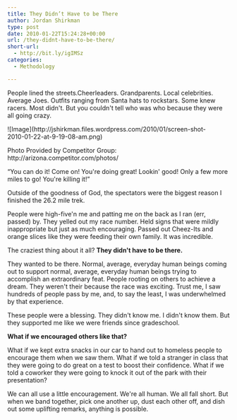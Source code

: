 ```yaml
---
title: They Didn’t Have to be There
author: Jordan Shirkman
type: post
date: 2010-01-22T15:24:28+00:00
url: /they-didnt-have-to-be-there/
short-url:
  - http://bit.ly/igIMSz
categories:
  - Methodology

---
```

People lined the streets.Cheerleaders. Grandparents. Local celebrities. Average Joes. Outfits ranging from Santa hats to rockstars. Some knew racers. Most didn't. But you couldn't tell who was who because they were all going crazy.

<div id="attachment_379" style="width: 465px" class="wp-caption aligncenter">
  ![Image](http://jshirkman.files.wordpress.com/2010/01/screen-shot-2010-01-22-at-9-19-08-am.png)
  
  <p id="caption-attachment-379" class="wp-caption-text">
    Photo Provided by Competitor Group: http://arizona.competitor.com/photos/
  </p>
</div>

<p style="text-align:center;">
  <p>
    &#8220;You can do it! Come on! You're doing great! Lookin' good! Only a few more miles to go! You're killing it!&#8221;
  </p>
  
  <p>
    Outside of the goodness of God, the spectators were the biggest reason I finished the 26.2 mile trek.
  </p>
  
  <p>
    People were high-five'n me and patting me on the back as I ran (err, passed) by. They yelled out my race number. Held signs that were mildly inappropriate but just as much encouraging. Passed out Cheez-Its and orange slices like they were feeding their own family. It was incredible.
  </p>
  
  <p>
    The craziest thing about it all? <strong>They didn't have to be there.</strong>
  </p>
  
  <p>
    They wanted to be there. Normal, average, everyday human beings coming out to support normal, average, everyday human beings trying to accomplish an extraordinary feat. People rooting on others to achieve a dream. They weren't their because the race was exciting. Trust me, I saw hundreds of people pass by me, and, to say the least, I was underwhelmed by that experience.
  </p>
  
  <p>
    These people were a blessing. They didn't know me. I didn't know them. But they supported me like we were friends since gradeschool.
  </p>
  
  <p>
    <strong>What if we encouraged others like that?</strong>
  </p>
  
  <p>
    What if we kept extra snacks in our car to hand out to homeless people to encourage them when we saw them. What if we told a stranger in class that they were going to do great on a test to boost their confidence. What if we told a coworker they were going to knock it out of the park with their presentation?
  </p>
  
  <p>
    We can all use a little encouragement. We're all human. We all fall short. But when we band together, pick one another up, dust each other off, and dish out some uplifting remarks, anything is possible.
  </p>